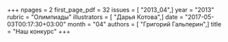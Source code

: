 +++
npages = 2
first_page_pdf = 32
issues = [ "2013_04",]
year = "2013"
rubric = "Олимпиады"
illustrators = [ "Дарья Котова",]
date = "2017-05-03T00:17:30+03:00"
month = "04"
authors = [ "Григорий Гальперин",]
title = "Наш конкурс"
+++
